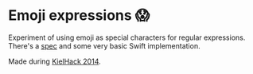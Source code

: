 # Emoji expressions 😱

Experiment of using emoji as special characters for regular expressions. There's a [spec][1] and some very basic Swift implementation.

Made during [KielHack 2014][2].

[1]: spec/emoji-expressions.md
[2]: http://kiel.stadthack.de
